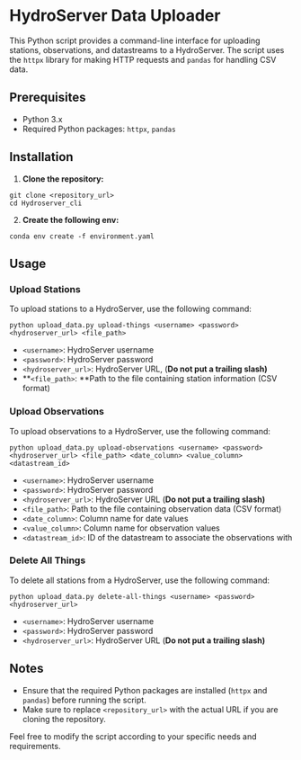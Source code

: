 # HydroServer Data Uploader

This Python script provides a command-line interface for uploading stations, observations, and datastreams to a HydroServer. The script uses the `httpx` library for making HTTP requests and `pandas` for handling CSV data.

## Prerequisites

- Python 3.x
- Required Python packages: `httpx`, `pandas`

## Installation

1. **Clone the repository:**

```github
git clone <repository_url>
cd Hydroserver_cli
```

2. **Create the following env:**

```github
conda env create -f environment.yaml
```

## Usage

### Upload Stations

To upload stations to a HydroServer, use the following command:

```github
python upload_data.py upload-things <username> <password> <hydroserver_url> <file_path>

```

- `<username>`: HydroServer username
- `<password>`: HydroServer password
- `<hydroserver_url>`: HydroServer URL, (**Do not put a trailing slash)**
- **`<file_path>`: **Path to the file containing station information (CSV format)

### Upload Observations

To upload observations to a HydroServer, use the following command:

```github
python upload_data.py upload-observations <username> <password> <hydroserver_url> <file_path> <date_column> <value_column> <datastream_id>
```

- `<username>`: HydroServer username
- `<password>`: HydroServer password
- `<hydroserver_url>`: HydroServer URL (**Do not put a trailing slash)**
- `<file_path>`: Path to the file containing observation data (CSV format)
- `<date_column>`: Column name for date values
- `<value_column>`: Column name for observation values
- `<datastream_id>`: ID of the datastream to associate the observations with

### Delete All Things

To delete all stations from a HydroServer, use the following command:

```github
python upload_data.py delete-all-things <username> <password> <hydroserver_url>
```

- `<username>`: HydroServer username
- `<password>`: HydroServer password
- `<hydroserver_url>`: HydroServer URL (**Do not put a trailing slash)**

## Notes

- Ensure that the required Python packages are installed (`httpx` and `pandas`) before running the script.
- Make sure to replace `<repository_url>` with the actual URL if you are cloning the repository.

Feel free to modify the script according to your specific needs and requirements.
